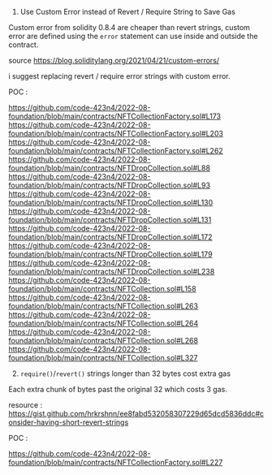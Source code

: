 1. Use Custom Error instead of Revert / Require String to Save Gas

Custom error from solidity 0.8.4 are cheaper than revert strings, custom error are defined using the `error` statement can use inside and outside the contract.

source https://blog.soliditylang.org/2021/04/21/custom-errors/

i suggest replacing revert / require error strings with custom error.

POC :

https://github.com/code-423n4/2022-08-foundation/blob/main/contracts/NFTCollectionFactory.sol#L173
https://github.com/code-423n4/2022-08-foundation/blob/main/contracts/NFTCollectionFactory.sol#L203
https://github.com/code-423n4/2022-08-foundation/blob/main/contracts/NFTCollectionFactory.sol#L262
https://github.com/code-423n4/2022-08-foundation/blob/main/contracts/NFTDropCollection.sol#L88
https://github.com/code-423n4/2022-08-foundation/blob/main/contracts/NFTDropCollection.sol#L93
https://github.com/code-423n4/2022-08-foundation/blob/main/contracts/NFTDropCollection.sol#L130
https://github.com/code-423n4/2022-08-foundation/blob/main/contracts/NFTDropCollection.sol#L131
https://github.com/code-423n4/2022-08-foundation/blob/main/contracts/NFTDropCollection.sol#L172
https://github.com/code-423n4/2022-08-foundation/blob/main/contracts/NFTDropCollection.sol#L179
https://github.com/code-423n4/2022-08-foundation/blob/main/contracts/NFTDropCollection.sol#L238
https://github.com/code-423n4/2022-08-foundation/blob/main/contracts/NFTCollection.sol#L158
https://github.com/code-423n4/2022-08-foundation/blob/main/contracts/NFTCollection.sol#L263
https://github.com/code-423n4/2022-08-foundation/blob/main/contracts/NFTCollection.sol#L264
https://github.com/code-423n4/2022-08-foundation/blob/main/contracts/NFTCollection.sol#L268
https://github.com/code-423n4/2022-08-foundation/blob/main/contracts/NFTCollection.sol#L327

2. `require()`/`revert()` strings longer than 32 bytes cost extra gas

Each extra chunk of bytes past the original 32 which costs 3 gas.

resource : https://gist.github.com/hrkrshnn/ee8fabd532058307229d65dcd5836ddc#consider-having-short-revert-strings

POC :

https://github.com/code-423n4/2022-08-foundation/blob/main/contracts/NFTCollectionFactory.sol#L227
